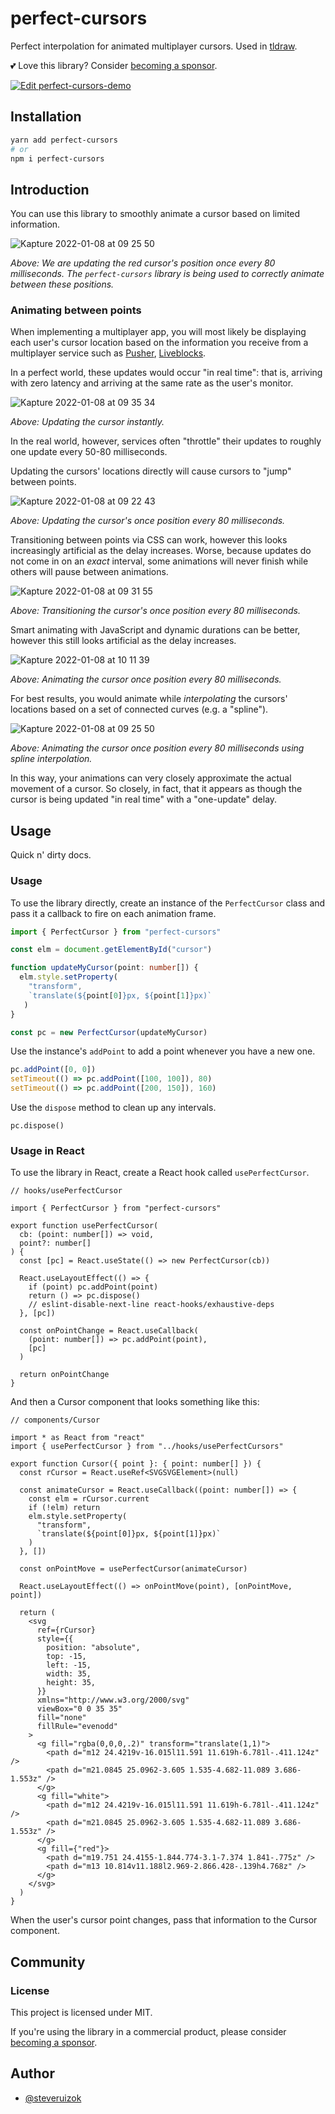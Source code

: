 # perfect-cursors

Perfect interpolation for animated multiplayer cursors. Used in [tldraw](https://tldraw.com).

💕 Love this library? Consider [becoming a sponsor](https://github.com/sponsors/steveruizok?frequency=recurring&sponsor=steveruizok).

[![Edit perfect-cursors-demo](https://codesandbox.io/static/img/play-codesandbox.svg)](https://codesandbox.io/s/perfect-cursors-demo-u85tu?fontsize=14&hidenavigation=1&theme=dark)

## Installation

```bash
yarn add perfect-cursors
# or
npm i perfect-cursors
```

## Introduction

You can use this library to smoothly animate a cursor based on limited information. 

![Kapture 2022-01-08 at 09 25 50](https://user-images.githubusercontent.com/23072548/148639100-864b46ee-f69f-4f9a-a695-848936050b50.gif)

_Above: We are updating the red cursor's position once every 80 milliseconds. The `perfect-cursors` library is being used to correctly animate between these positions._


### Animating between points

When implementing a multiplayer app, you will most likely be displaying each user's cursor location based on the information you receive from a multiplayer service such as [Pusher](https://pusher.com/), [Liveblocks](https://liveblocks.io/). 

In a perfect world, these updates would occur  "in real time": that is, arriving with zero latency and arriving at the same rate as the user's monitor.

![Kapture 2022-01-08 at 09 35 34](https://user-images.githubusercontent.com/23072548/148639423-529a7027-cab9-4085-a9f4-d85e28cce744.gif)

_Above: Updating the cursor instantly._

In the real world, however, services often "throttle" their updates to roughly one update every 50-80 milliseconds.

Updating the cursors' locations directly will cause cursors to "jump" between points.

![Kapture 2022-01-08 at 09 22 43](https://user-images.githubusercontent.com/23072548/148639039-f810a907-6d43-433c-b446-92d90f240281.gif)

_Above: Updating the cursor's once position every 80 milliseconds._

Transitioning between points via CSS can work, however this looks increasingly artificial as the delay increases. Worse, because updates do not come in on an _exact_ interval, some animations will never finish while others will pause between animations.

![Kapture 2022-01-08 at 09 31 55](https://user-images.githubusercontent.com/23072548/148639280-a26003c6-f628-49cf-a4ea-3cf1b7881fdf.gif)

_Above: Transitioning the cursor's once position every 80 milliseconds._

Smart animating with JavaScript and dynamic durations can be better, however this still looks artificial as the delay increases.

![Kapture 2022-01-08 at 10 11 39](https://user-images.githubusercontent.com/23072548/148640411-14821049-fbca-4d39-ae0e-fb601a6f27de.gif)

_Above: Animating the cursor once position every 80 milliseconds._

For best results, you would animate while _interpolating_ the cursors' locations based on a set of connected curves (e.g. a "spline").

![Kapture 2022-01-08 at 09 25 50](https://user-images.githubusercontent.com/23072548/148639100-864b46ee-f69f-4f9a-a695-848936050b50.gif)

_Above: Animating the cursor once position every 80 milliseconds using spline interpolation._

In this way, your animations can very closely approximate the actual movement of a cursor. So closely, in fact, that it appears as though the cursor is being updated "in real time" with a "one-update" delay.
 
## Usage

Quick n' dirty docs.

### Usage

To use the library directly, create an instance of the `PerfectCursor` class and pass it a callback to fire on each animation frame.

```ts
import { PerfectCursor } from "perfect-cursors"

const elm = document.getElementById("cursor")

function updateMyCursor(point: number[]) {
  elm.style.setProperty(
    "transform",
    `translate(${point[0]}px, ${point[1]}px)`
   )
}

const pc = new PerfectCursor(updateMyCursor)
```

Use the instance's `addPoint` to add a point whenever you have a new one. 
 
```ts
pc.addPoint([0, 0])
setTimeout(() => pc.addPoint([100, 100]), 80)
setTimeout(() => pc.addPoint([200, 150]), 160)
```

Use the `dispose` method to clean up any intervals.

```
pc.dispose()
```

### Usage in React

To use the library in React, create a React hook called `usePerfectCursor`.

```tsx
// hooks/usePerfectCursor

import { PerfectCursor } from "perfect-cursors"

export function usePerfectCursor(
  cb: (point: number[]) => void,
  point?: number[]
) {
  const [pc] = React.useState(() => new PerfectCursor(cb))

  React.useLayoutEffect(() => {
    if (point) pc.addPoint(point)
    return () => pc.dispose()
    // eslint-disable-next-line react-hooks/exhaustive-deps
  }, [pc])

  const onPointChange = React.useCallback(
    (point: number[]) => pc.addPoint(point),
    [pc]
  )

  return onPointChange
}
```

And then a Cursor component that looks something like this:

```tsx
// components/Cursor

import * as React from "react"
import { usePerfectCursor } from "../hooks/usePerfectCursors"

export function Cursor({ point }: { point: number[] }) {
  const rCursor = React.useRef<SVGSVGElement>(null)

  const animateCursor = React.useCallback((point: number[]) => {
    const elm = rCursor.current
    if (!elm) return
    elm.style.setProperty(
      "transform",
      `translate(${point[0]}px, ${point[1]}px)`
    )
  }, [])

  const onPointMove = usePerfectCursor(animateCursor)

  React.useLayoutEffect(() => onPointMove(point), [onPointMove, point])

  return (
    <svg
      ref={rCursor}
      style={{
        position: "absolute",
        top: -15,
        left: -15,
        width: 35,
        height: 35,
      }}
      xmlns="http://www.w3.org/2000/svg"
      viewBox="0 0 35 35"
      fill="none"
      fillRule="evenodd"
    >
      <g fill="rgba(0,0,0,.2)" transform="translate(1,1)">
        <path d="m12 24.4219v-16.015l11.591 11.619h-6.781l-.411.124z" />
        <path d="m21.0845 25.0962-3.605 1.535-4.682-11.089 3.686-1.553z" />
      </g>
      <g fill="white">
        <path d="m12 24.4219v-16.015l11.591 11.619h-6.781l-.411.124z" />
        <path d="m21.0845 25.0962-3.605 1.535-4.682-11.089 3.686-1.553z" />
      </g>
      <g fill={"red"}>
        <path d="m19.751 24.4155-1.844.774-3.1-7.374 1.841-.775z" />
        <path d="m13 10.814v11.188l2.969-2.866.428-.139h4.768z" />
      </g>
    </svg>
  )
}
```

When the user's cursor point changes, pass that information to the Cursor component.

## Community

### License

This project is licensed under MIT.

If you're using the library in a commercial product, please consider [becoming a sponsor](https://github.com/sponsors/steveruizok?frequency=recurring&sponsor=steveruizok).

## Author

- [@steveruizok](https://twitter.com/steveruizok)
